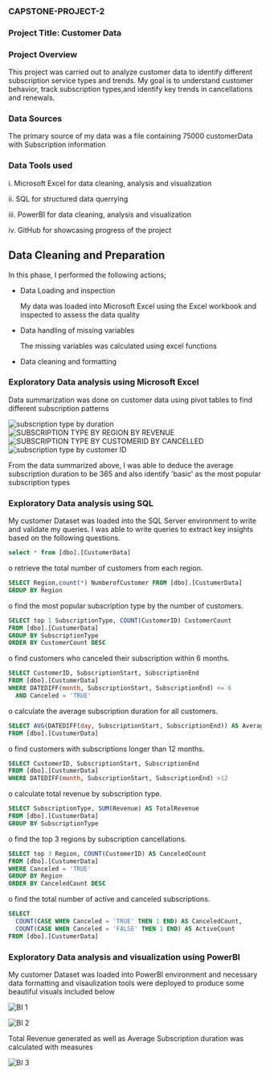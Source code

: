 ### CAPSTONE-PROJECT-2
### Project Title: Customer Data
### Project Overview
This project was carried out to analyze customer data to identify different subscription service types and trends. My goal is to understand customer behavior, track subscription types,and identify key trends in cancellations and renewals. 
### Data Sources
The primary source of my data was a file containing 75000 customerData with Subscription information
### Data Tools used
i. Microsoft Excel for data cleaning, analysis and visualization

ii. SQL for structured data querrying

iii. PowerBI for data cleaning, analysis and visualization  

iv. GitHub for showcasing progress of the project
## Data Cleaning and Preparation
In this phase, I performed the following actions;

- Data Loading and inspection

   My data was loaded into Microsoft Excel using the Excel workbook and inspected to assess the data quality

- Data handling of missing variables

   The missing variables was calculated using excel functions

- Data cleaning and formatting

### Exploratory Data analysis using Microsoft Excel 
   Data summarization was done on customer data using pivot tables to find different subscription patterns
   
   ![subscription type by duration](https://github.com/user-attachments/assets/6c76fc49-07c0-4d70-8d42-ba8fd0bb3077)
   ![SUBSCRIPTION TYPE BY REGION BY REVENUE](https://github.com/user-attachments/assets/0058542f-ad0d-4eb6-a912-acebbfb4000e)
   ![SUBSCRIPTION TYPE BY CUSTOMERID BY CANCELLED](https://github.com/user-attachments/assets/7565866f-d81b-492a-95ce-903e3511cdcb)
![subscription type by customer ID](https://github.com/user-attachments/assets/e9bed5ad-d5ba-4d01-ade5-3be5781050c6)

From the data summarized above, I was able to deduce the average subscription duration to be 365 and also identify 'basic' as the most popular
subscription types 

### Exploratory Data analysis using SQL
My customer Dataset was loaded into the SQL Server environment to write
and validate my queries.
I was able to write queries to extract key insights based on the following questions.
```SQL
select * from [dbo].[CustumerData]
```
o retrieve the total number of customers from each region.
```SQL
SELECT Region,count(*) NumberofCustomer FROM [dbo].[CustumerData]
GROUP BY Region
```
o find the most popular subscription type by the number of customers.
```SQL
SELECT top 1 SubscriptionType, COUNT(CustomerID) CustomerCount
FROM [dbo].[CustumerData]
GROUP BY SubscriptionType
ORDER BY CustomerCount DESC
```
o find customers who canceled their subscription within 6 months.
```SQL
SELECT CustomerID, SubscriptionStart, SubscriptionEnd
FROM [dbo].[CustumerData]
WHERE DATEDIFF(month, SubscriptionStart, SubscriptionEnd) <= 6
  AND Canceled = 'TRUE'
```
o calculate the average subscription duration for all customers.
```SQL
SELECT AVG(DATEDIFF(day, SubscriptionStart, SubscriptionEnd)) AS AverageDuration
FROM [dbo].[CustumerData]
```
o find customers with subscriptions longer than 12 months.
```SQL
SELECT CustomerID, SubscriptionStart, SubscriptionEnd
FROM [dbo].[CustumerData]
WHERE DATEDIFF(month, SubscriptionStart, SubscriptionEnd) >12

```
o calculate total revenue by subscription type.
```SQL
SELECT SubscriptionType, SUM(Revenue) AS TotalRevenue
FROM [dbo].[CustumerData]
GROUP BY SubscriptionType
```
o find the top 3 regions by subscription cancellations.
```SQL
SELECT top 3 Region, COUNT(CustomerID) AS CanceledCount
FROM [dbo].[CustumerData]
WHERE Canceled = 'TRUE'
GROUP BY Region
ORDER BY CanceledCount DESC
```
o find the total number of active and canceled subscriptions.
```SQL
SELECT 
  COUNT(CASE WHEN Canceled = 'TRUE' THEN 1 END) AS CanceledCount,
  COUNT(CASE WHEN Canceled = 'FALSE' THEN 1 END) AS ActiveCount
FROM [dbo].[CustumerData]
```
### Exploratory Data analysis and visualization using PowerBI
My customer Dataset was loaded into PowerBI environment and necessary data formatting and visaulization tools were deployed to produce some beautiful visuals included below

![BI 1](https://github.com/user-attachments/assets/4e280965-1c19-4eaa-9157-f830821643e3)

![BI 2](https://github.com/user-attachments/assets/795f80f9-714a-4282-9cac-fae58772e372)

Total Revenue generated as well as Average Subscription duration was calculated with measures 

![BI 3](https://github.com/user-attachments/assets/6af7d3e9-b328-4241-8c1c-65f561434ad1)

